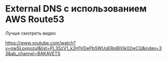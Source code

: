 # External DNS с использованием AWS Route53

Лучше смотреть видео

https://www.youtube.com/watch?v=owSLoxpozuI&list=PL3SzV1_k2H1VDePbSWUqERqlBXIk02wCQ&index=33&ab_channel=BAKAVETS
